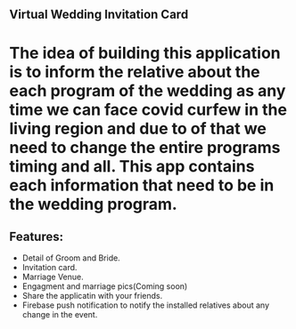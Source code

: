 ## Virtual Wedding Invitation Card

# The idea of building this application is to inform the relative about the each program of the wedding as any time we can face covid curfew in the living region and due to of that we need to change the entire programs timing and all. This app contains each information that need to be in the wedding program. 

## Features:
- Detail of Groom and Bride. 
- Invitation card. 
- Marriage Venue.
- Engagment and marriage pics(Coming soon)
- Share the applicatin with your friends.
- Firebase push notification to notify the installed relatives about any change in the event.


